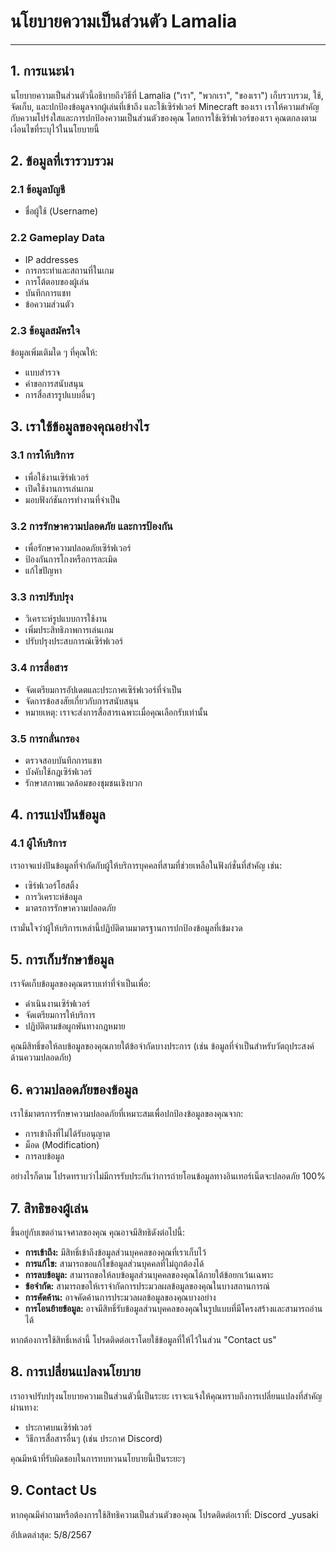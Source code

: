 # นโยบายความเป็นส่วนตัว Lamalia

---

## 1. การแนะนำ

นโยบายความเป็นส่วนตัวนี้อธิบายถึงวิธีที่ Lamalia ("เรา", "พวกเรา", "ของเรา") เก็บรวบรวม, ใช้, จัดเก็บ, และปกป้องข้อมูลจากผู้เล่นที่เข้าถึง และใช้เซิร์ฟเวอร์ Minecraft ของเรา เราให้ความสำคัญกับความโปร่งใสและการปกป้องความเป็นส่วนตัวของคุณ โดยการใช้เซิร์ฟเวอร์ของเรา คุณตกลงตามเงื่อนไขที่ระบุไว้ในนโยบายนี้

## 2. ข้อมูลที่เรารวบรวม

### 2.1 ข้อมูลบัญชี
- ชื่อผู้ใช้ (Username)

### 2.2 Gameplay Data
- IP addresses
- การกระทำและสถานที่ในเกม
- การโต้ตอบของผู้เล่น
- บันทึกการแชท
- ข้อความส่วนตัว

### 2.3 ข้อมูลสมัครใจ
ข้อมูลเพิ่มเติมใด ๆ ที่คุณให้:
- แบบสำรวจ
- คำขอการสนับสนุน
- การสื่อสารรูปแบบอื่นๆ

## 3. เราใช้ข้อมูลของคุณอย่างไร

### 3.1 การให้บริการ
- เพื่อใช้งานเซิร์ฟเวอร์
- เปิดใช้งานการเล่นเกม
- มอบฟังก์ชันการทำงานที่จำเป็น

### 3.2 การรักษาความปลอดภัย และการป้องกัน
- เพื่อรักษาความปลอดภัยเซิร์ฟเวอร์
- ป้องกันการโกงหรือการละเมิด
- แก้ไขปัญหา

### 3.3 การปรับปรุง
- วิเคราะห์รูปแบบการใช้งาน
- เพิ่มประสิทธิภาพการเล่นเกม
- ปรับปรุงประสบการณ์เซิร์ฟเวอร์

### 3.4 การสื่อสาร
- จัดเตรียมการอัปเดตและประกาศเซิร์ฟเวอร์ที่จำเป็น
- จัดการข้อสงสัยเกี่ยวกับการสนับสนุน
- หมายเหตุ: เราจะส่งการสื่อสารเฉพาะเมื่อคุณเลือกรับเท่านั้น

### 3.5 การกลั่นกรอง
- ตรวจสอบบันทึกการแชท
- บังคับใช้กฎเซิร์ฟเวอร์
- รักษาสภาพแวดล้อมของชุมชนเชิงบวก

## 4. การแบ่งปันข้อมูล

### 4.1 ผู้ให้บริการ
เราอาจแบ่งปันข้อมูลที่จำกัดกับผู้ให้บริการบุคคลที่สามที่ช่วยเหลือในฟังก์ชั่นที่สำคัญ เช่น:
- เซิร์ฟเวอร์โฮสติ้ง
- การวิเคราะห์ข้อมูล
- มาตรการรักษาความปลอดภัย

เรามั่นใจว่าผู้ให้บริการเหล่านี้ปฏิบัติตามมาตรฐานการปกป้องข้อมูลที่เข้มงวด

## 5. การเก็บรักษาข้อมูล

เราจัดเก็บข้อมูลของคุณตราบเท่าที่จำเป็นเพื่อ:
- ดำเนินงานเซิร์ฟเวอร์
- จัดเตรียมการให้บริการ
- ปฏิบัติตามข้อผูกพันทางกฎหมาย

คุณมีสิทธิ์ขอให้ลบข้อมูลของคุณภายใต้ข้อจำกัดบางประการ (เช่น ข้อมูลที่จำเป็นสำหรับวัตถุประสงค์ด้านความปลอดภัย)

## 6. ความปลอดภัยของข้อมูล

เราใช้มาตรการรักษาความปลอดภัยที่เหมาะสมเพื่อปกป้องข้อมูลของคุณจาก:
- การเข้าถึงที่ไม่ได้รับอนุญาต
- ม็อด (Modification)
- การลบข้อมูล

อย่างไรก็ตาม โปรดทราบว่าไม่มีการรับประกันว่าการถ่ายโอนข้อมูลทางอินเทอร์เน็ตจะปลอดภัย 100%

## 7. สิทธิของผู้เล่น

ขึ้นอยู่กับเขตอำนาจศาลของคุณ คุณอาจมีสิทธิดังต่อไปนี้:

- **การเข้าถึง:** มีสิทธิ์เข้าถึงข้อมูลส่วนบุคคลของคุณที่เราเก็บไว้
- **การแก้ไข:** สามารถขอแก้ไขข้อมูลส่วนบุคคลที่ไม่ถูกต้องได้
- **การลบข้อมูล:** สามารถขอให้ลบข้อมูลส่วนบุคคลของคุณได้ภายใต้ข้อยกเว้นเฉพาะ
- **ข้อจำกัด:** สามารถขอให้เราจำกัดการประมวลผลข้อมูลของคุณในบางสถานการณ์
- **การคัดค้าน:** อาจคัดค้านการประมวลผลข้อมูลของคุณบางอย่าง
- **การโอนย้ายข้อมูล:** อาจมีสิทธิ์รับข้อมูลส่วนบุคคลของคุณในรูปแบบที่มีโครงสร้างและสามารถอ่านได้

หากต้องการใช้สิทธิ์เหล่านี้ โปรดติดต่อเราโดยใช้ข้อมูลที่ให้ไว้ในส่วน "Contact us"

## 8. การเปลี่ยนแปลงนโยบาย

เราอาจปรับปรุงนโยบายความเป็นส่วนตัวนี้เป็นระยะ เราจะแจ้งให้คุณทราบถึงการเปลี่ยนแปลงที่สำคัญผ่านทาง:
- ประกาศบนเซิร์ฟเวอร์
- วิธีการสื่อสารอื่นๆ (เช่น ประกาศ Discord)

คุณมีหน้าที่รับผิดชอบในการทบทวนนโยบายนี้เป็นระยะๆ

## 9. Contact Us

หากคุณมีคำถามหรือต้องการใช้สิทธิความเป็นส่วนตัวของคุณ โปรดติดต่อเราที่: Discord _yusaki

อัปเดตล่าสุด: 5/8/2567